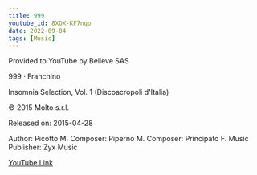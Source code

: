 ```yaml
---
title: 999
youtube_id: 8XOX-KF7nqo
date: 2022-09-04
tags: [Music]
---
```

Provided to YouTube by Believe SAS

999 · Franchino

Insomnia Selection, Vol. 1 (Discoacropoli d'Italia)

℗ 2015 Molto s.r.l.

Released on: 2015-04-28

Author: Picotto M.
Composer: Piperno M.
Composer: Principato F.
Music Publisher: Zyx Music

[YouTube Link](https://www.youtube.com/watch?v=8XOX-KF7nqo)
